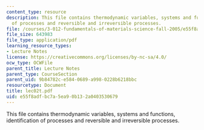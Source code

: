 ```yaml
---
content_type: resource
description: This file contains thermodynamic variables, systems and functions, identification
  of processes and reversible and irreversible processes.
file: /courses/3-012-fundamentals-of-materials-science-fall-2005/e55f8adfbc7a5ea90b132a0403530679_lec02t.pdf
file_size: 643983
file_type: application/pdf
learning_resource_types:
- Lecture Notes
license: https://creativecommons.org/licenses/by-nc-sa/4.0/
ocw_type: OCWFile
parent_title: Lecture Notes
parent_type: CourseSection
parent_uid: 9b84782c-e584-0689-a998-0228b6218bbc
resourcetype: Document
title: lec02t.pdf
uid: e55f8adf-bc7a-5ea9-0b13-2a0403530679
---
```

This file contains thermodynamic variables, systems and functions, identification of processes and reversible and irreversible processes.